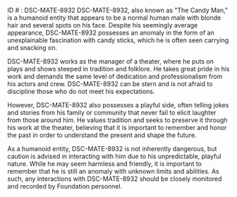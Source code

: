 ID # : DSC-MATE-8932
DSC-MATE-8932, also known as "The Candy Man," is a humanoid entity that appears to be a normal human male with blonde hair and several spots on his face. Despite his seemingly average appearance, DSC-MATE-8932 possesses an anomaly in the form of an unexplainable fascination with candy sticks, which he is often seen carrying and snacking on.

DSC-MATE-8932 works as the manager of a theater, where he puts on plays and shows steeped in tradition and folklore. He takes great pride in his work and demands the same level of dedication and professionalism from his actors and crew. DSC-MATE-8932 can be stern and is not afraid to discipline those who do not meet his expectations.

However, DSC-MATE-8932 also possesses a playful side, often telling jokes and stories from his family or community that never fail to elicit laughter from those around him. He values tradition and seeks to preserve it through his work at the theater, believing that it is important to remember and honor the past in order to understand the present and shape the future.

As a humanoid entity, DSC-MATE-8932 is not inherently dangerous, but caution is advised in interacting with him due to his unpredictable, playful nature. While he may seem harmless and friendly, it is important to remember that he is still an anomaly with unknown limits and abilities. As such, any interactions with DSC-MATE-8932 should be closely monitored and recorded by Foundation personnel.